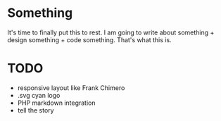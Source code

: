 # Something

It's time to finally put this to rest. I am going to write about something + design something + code something. That's what this is.

# TODO

- responsive layout like Frank Chimero
- .svg cyan logo
- PHP markdown integration
- tell the story